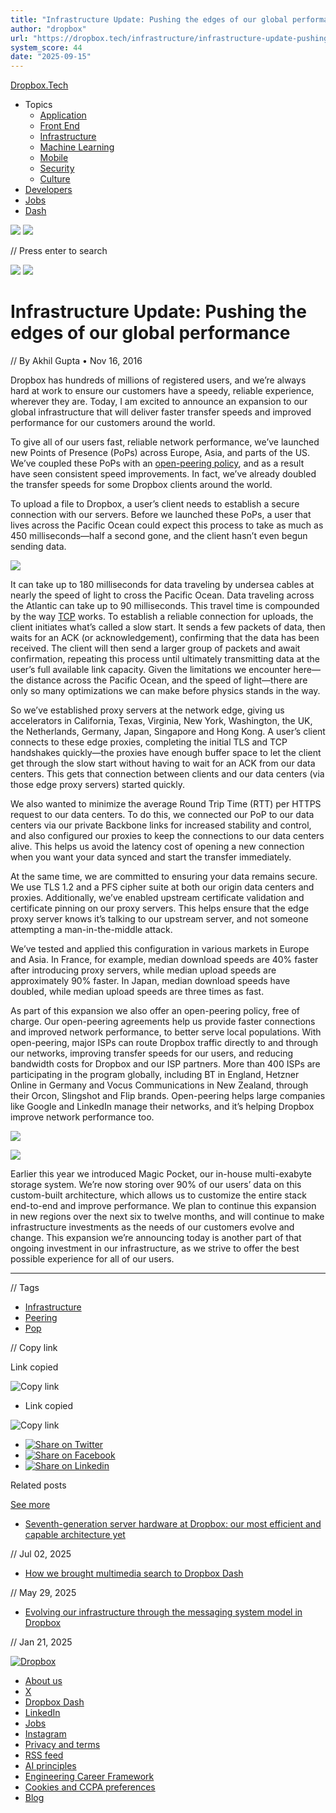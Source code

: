 ```yaml
---
title: "Infrastructure Update: Pushing the edges of our global performance"
author: "dropbox"
url: "https://dropbox.tech/infrastructure/infrastructure-update-pushing-the-edges-of-our-global-performance"
system_score: 44
date: "2025-09-15"
---
```


[Dropbox.Tech](https://dropbox.tech/)

  * Topics
    * [Application](https://dropbox.tech/application)
    * [Front End](https://dropbox.tech/frontend)
    * [Infrastructure](https://dropbox.tech/infrastructure)
    * [Machine Learning](https://dropbox.tech/machine-learning)
    * [Mobile](https://dropbox.tech/mobile)
    * [Security](https://dropbox.tech/security)
    * [Culture](https://dropbox.tech/culture)
  * [Developers](https://dropbox.tech/developers)
  * [Jobs](http://dropbox.com/jobs)
  * [Dash](https://dash.dropbox.com/?utm=blogs)

![](/cms/etc.clientlibs/settings/wcm/designs/dropbox-tech-blog/clientlib-all/resources/button_dark-mode-new.svg) ![](/cms/etc.clientlibs/settings/wcm/designs/dropbox-tech-blog/clientlib-all/resources/button_search-new.svg)

// Press enter to search 

![](/cms/content/dam/dropbox/tech-blog/en-us/infrastructure/Infrastructure-1-1440x305px-light.png) ![](/cms/content/dam/dropbox/tech-blog/en-us/infrastructure/Infrastructure-1-1440x305px-dark.png)

# Infrastructure Update: Pushing the edges of our global performance

// By Akhil Gupta • Nov 16, 2016

Dropbox has hundreds of millions of registered users, and we’re always hard at work to ensure our customers have a speedy, reliable experience, wherever they are. Today, I am excited to announce an expansion to our global infrastructure that will deliver faster transfer speeds and improved performance for our customers around the world.

To give all of our users fast, reliable network performance, we’ve launched new Points of Presence (PoPs) across Europe, Asia, and parts of the US. We’ve coupled these PoPs with an [open-peering policy](https://www.dropbox.com/peering), and as a result have seen consistent speed improvements. In fact, we’ve already doubled the transfer speeds for some Dropbox clients around the world.

To upload a file to Dropbox, a user’s client needs to establish a secure connection with our servers. Before we launched these PoPs, a user that lives across the Pacific Ocean could expect this process to take as much as 450 milliseconds—half a second gone, and the client hasn’t even begun sending data.

![](/cms/content/dam/dropbox/tech-blog/en-us/2016/11/dbx-infra.png)

It can take up to 180 milliseconds for data traveling by undersea cables at nearly the speed of light to cross the Pacific Ocean. Data traveling across the Atlantic can take up to 90 milliseconds. This travel time is compounded by the way [TCP](https://en.wikipedia.org/wiki/Transmission_Control_Protocol) works. To establish a reliable connection for uploads, the client initiates what’s called a slow start. It sends a few packets of data, then waits for an ACK (or acknowledgement), confirming that the data has been received. The client will then send a larger group of packets and await confirmation, repeating this process until ultimately transmitting data at the user’s full available link capacity. Given the limitations we encounter here—the distance across the Pacific Ocean, and the speed of light—there are only so many optimizations we can make before physics stands in the way. 

So we’ve established proxy servers at the network edge, giving us accelerators in California, Texas, Virginia, New York, Washington, the UK, the Netherlands, Germany, Japan, Singapore and Hong Kong. A user’s client connects to these edge proxies, completing the initial TLS and TCP handshakes quickly—the proxies have enough buffer space to let the client get through the slow start without having to wait for an ACK from our data centers. This gets that connection between clients and our data centers (via those edge proxy servers) started quickly. 

We also wanted to minimize the average Round Trip Time (RTT) per HTTPS request to our data centers. To do this, we connected our PoP to our data centers via our private Backbone links for increased stability and control, and also configured our proxies to keep the connections to our data centers alive. This helps us avoid the latency cost of opening a new connection when you want your data synced and start the transfer immediately.

At the same time, we are committed to ensuring your data remains secure. We use TLS 1.2 and a PFS cipher suite at both our origin data centers and proxies. Additionally, we’ve enabled upstream certificate validation and certificate pinning on our proxy servers. This helps ensure that the edge proxy server knows it’s talking to our upstream server, and not someone attempting a man-in-the-middle attack. 

We’ve tested and applied this configuration in various markets in Europe and Asia. In France, for example, median download speeds are 40% faster after introducing proxy servers, while median upload speeds are approximately 90% faster. In Japan, median download speeds have doubled, while median upload speeds are three times as fast. 

As part of this expansion we also offer an open-peering policy, free of charge. Our open-peering agreements help us provide faster connections and improved network performance, to better serve local populations. With open-peering, major ISPs can route Dropbox traffic directly to and through our networks, improving transfer speeds for our users, and reducing bandwidth costs for Dropbox and our ISP partners. More than 400 ISPs are participating in the program globally, including BT in England, Hetzner Online in Germany and Vocus Communications in New Zealand, through their Orcon, Slingshot and Flip brands. Open-peering helps large companies like Google and LinkedIn manage their networks, and it’s helping Dropbox improve network performance too.

![](/cms/content/dam/dropbox/tech-blog/en-us/2016/11/image_preview-1.png)

![](/cms/content/dam/dropbox/tech-blog/en-us/2016/11/image_preview-2.png)

Earlier this year we introduced Magic Pocket, our in-house multi-exabyte storage system. We’re now storing over 90% of our users’ data on this custom-built architecture, which allows us to customize the entire stack end-to-end and improve performance. We plan to continue this expansion in new regions over the next six to twelve months, and will continue to make infrastructure investments as the needs of our customers evolve and change. This expansion we’re announcing today is another part of that ongoing investment in our infrastructure, as we strive to offer the best possible experience for all of our users. 

* * *

// Tags   


  * [ Infrastructure ](https://dropbox.tech/infrastructure)
  * [Peering](https://dropbox.tech/tag-results.peering)
  * [Pop](https://dropbox.tech/tag-results.pop)



// Copy link   


Link copied

![Copy link](/cms/etc.clientlibs/settings/wcm/designs/dropbox-tech-blog/clientlib-article-content/resources/copy.svg)

  * Link copied

![Copy link](/cms/etc.clientlibs/settings/wcm/designs/dropbox-tech-blog/clientlib-article-content/resources/copy.svg)
  * [ ![Share on Twitter](/cms/etc.clientlibs/settings/wcm/designs/dropbox-tech-blog/clientlib-article-content/resources/twitter.svg) ](https://twitter.com/intent/tweet/?text=Infrastructure%20Update%3A%20Pushing%20the%20edges%20of%20our%20global%20performance&url=https://dropbox.tech/infrastructure/infrastructure-update-pushing-the-edges-of-our-global-performance)
  * [ ![Share on Facebook](/cms/etc.clientlibs/settings/wcm/designs/dropbox-tech-blog/clientlib-article-content/resources/facebook.svg) ](https://facebook.com/sharer/sharer.php?u=https://dropbox.tech/infrastructure/infrastructure-update-pushing-the-edges-of-our-global-performance)
  * [ ![Share on Linkedin](/cms/etc.clientlibs/settings/wcm/designs/dropbox-tech-blog/clientlib-article-content/resources/linkedin.svg) ](https://www.linkedin.com/shareArticle?mini=true&url=https://dropbox.tech/infrastructure/infrastructure-update-pushing-the-edges-of-our-global-performance&title=Infrastructure%20Update%3A%20Pushing%20the%20edges%20of%20our%20global%20performance&source=https://dropbox.tech/infrastructure/infrastructure-update-pushing-the-edges-of-our-global-performance)



Related posts 

[ See more ](https://dropbox.tech/infrastructure)

  * [ Seventh-generation server hardware at Dropbox: our most efficient and capable architecture yet ](https://dropbox.tech/infrastructure/seventh-generation-server-hardware)

// Jul 02, 2025 

  * [ How we brought multimedia search to Dropbox Dash ](https://dropbox.tech/infrastructure/multimedia-search-dropbox-dash-evolution)

// May 29, 2025 

  * [ Evolving our infrastructure through the messaging system model in Dropbox ](https://dropbox.tech/infrastructure/infrastructure-messaging-system-model-async-platform-evolution)

// Jan 21, 2025 




[ ![Dropbox](/cms/etc.clientlibs/settings/wcm/designs/dropbox-tech-blog/clientlib-all/resources/logo_dropbox.svg) ](https://dropbox.com)

  * [ About us ](https://www.dropbox.com/about)
  * [ X ](https://twitter.com/Dropbox)
  * [ Dropbox Dash ](https://dash.dropbox.com/)
  * [ LinkedIn ](https://www.linkedin.com/company/dropbox)
  * [ Jobs ](https://www.dropbox.com/jobs)
  * [ Instagram ](https://www.instagram.com/dropbox)
  * [ Privacy and terms ](https://www.dropbox.com/terms)
  * [ RSS feed ](https://dropbox.tech/feed)
  * [ AI principles ](https://www.dropbox.com/ai-principles)
  * [ Engineering Career Framework ](https://dropbox.tech/culture/our-updated-engineering-career-framework)
  * [ Cookies and CCPA preferences ](https://dropbox.tech/#manage-cookies)
  * [ Blog ](https://blog.dropbox.com/)


